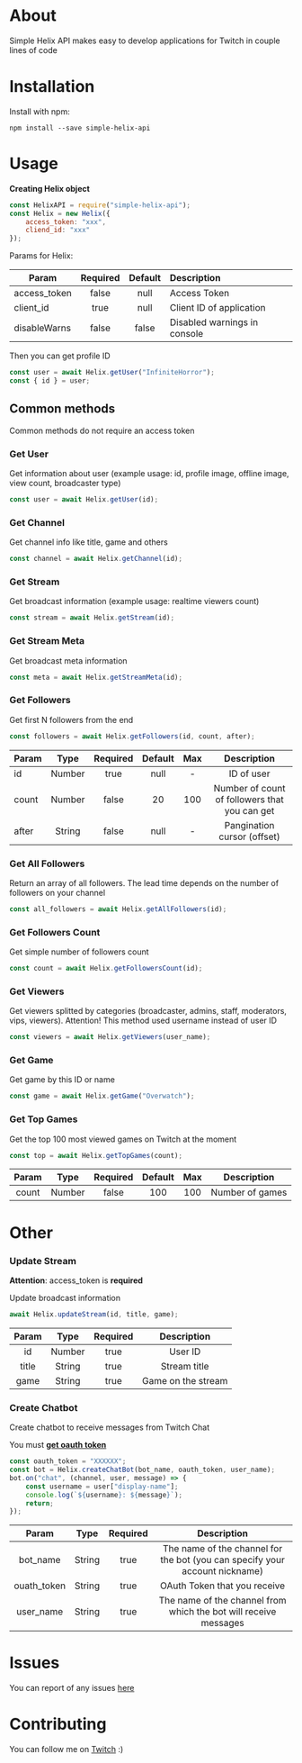 # About
Simple Helix API makes easy to develop applications for Twitch in couple lines of code

# Installation
Install with npm:
```
npm install --save simple-helix-api
```

# Usage
**Creating Helix object**
```javascript
const HelixAPI = require("simple-helix-api");
const Helix = new Helix({
    access_token: "xxx",
    cliend_id: "xxx"
});
```
Params for Helix:

| Param         | Required           |  Default  | Description      |
| ------------- |:------------------:| :-------: | :--------------- |
| access_token  | false | null       | Access Token                 |
| client_id     | true  | null       | Client ID of application     |
| disableWarns  | false | false      | Disabled warnings in console |

Then you can get profile ID
```javascript
const user = await Helix.getUser("InfiniteHorror");
const { id } = user;
```

## Common methods
Common methods do not require an access token

### Get User
Get information about user (example usage: id, profile image, offline image, view count, broadcaster type)
```javascript
const user = await Helix.getUser(id);
```

### Get Channel
Get channel info like title, game and others
```javascript
const channel = await Helix.getChannel(id);
```

### Get Stream
Get broadcast information (example usage: realtime viewers count)
```javascript
const stream = await Helix.getStream(id);
```

### Get Stream Meta
Get broadcast meta information
```javascript
const meta = await Helix.getStreamMeta(id);
```

### Get Followers
Get first N followers from the end
```javascript
const followers = await Helix.getFollowers(id, count, after);
```
| Param | Type   | Required | Default | Max | Description                                    |
| ----- | :--:   | :------: | :-----: | :-: | :----------:                                   |
| id    | Number | true     | null    | -   | ID of user                                     |
| count | Number | false    | 20      | 100 | Number of count of followers that you can get  |
| after | String | false    | null    | -   | Pangination cursor (offset)                    |

### Get All Followers
Return an array of all followers. The lead time depends on the number of followers on your channel
```javascript
const all_followers = await Helix.getAllFollowers(id);
```

### Get Followers Count
Get simple number of followers count
```javascript
const count = await Helix.getFollowersCount(id);
```

### Get Viewers
Get viewers splitted by categories (broadcaster, admins, staff, moderators, vips, viewers). 
Attention! This method used username instead of user ID
```javascript
const viewers = await Helix.getViewers(user_name);
```

### Get Game
Get game by this ID or name
```javascript
const game = await Helix.getGame("Overwatch");
```

### Get Top Games
Get the top 100 most viewed games on Twitch at the moment
```javascript
const top = await Helix.getTopGames(count);
```
| Param | Type   | Required | Default | Max | Description     |
| :---: | :--:   | :------: | :-----: | :-: | :---------:     |
| count | Number | false  | 100       | 100 | Number of games |

# Other

### Update Stream
**Attention**: access_token is **required**

Update broadcast information
```javascript
await Helix.updateStream(id, title, game);
```
| Param | Type   | Required | Description        |
| :---: | :--:   | :------: |:---------:         |
| id    | Number | true     | User ID            |
| title | String | true     | Stream title       |
| game  | String | true     | Game on the stream |

### Create Chatbot
Create chatbot to receive messages from Twitch Chat

You must [**get oauth token**](https://twitchapps.com/tmi/)

```javascript
const oauth_token = "XXXXXX";
const bot = Helix.createChatBot(bot_name, oauth_token, user_name);
bot.on("chat", (channel, user, message) => {
    const username = user["display-name"];
    console.log(`${username}: ${message}`);
    return;
});
```
| Param        | Type   | Required | Description                                                                 |
| :---:        | :--:   | :------: |:---------:                                                                  |
| bot_name     | String | true     | The name of the channel for the bot (you can specify your account nickname) |
| ouath_token  | String | true     | OAuth Token that you receive                                                |
| user_name    | String | true     | The name of the channel from which the bot will receive messages            |

# Issues
You can report of any issues [here](https://github.com/PurpleHorrorRus/simple-helix-api/issues)

# Contributing
You can follow me on [Twitch](https://twitch.tv/InfiniteHorror) :)